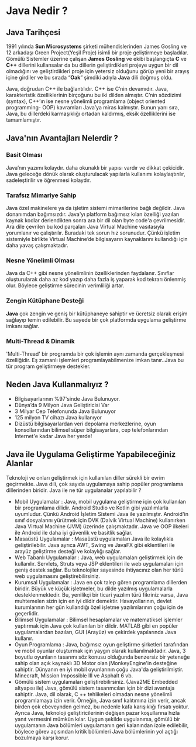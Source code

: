 # Java Nedir ?

## Java Tarihçesi 

1991 yılında **Sun Microsystems** şirketi mühendislerinden James Gosling ve 12 arkadaşı Green Project(Yeşil Proje) isimli bir proje geliştirmeye başladılar. Gömülü Sistemler üzerine çalışan **James Gosling** ve ekibi başlangıçta **C** ve **C++** dillerini kullansalar da bu dillerin geliştirdikleri projeye uygun bir dil olmadığını ve geliştirdikleri proje için yetersiz olduğunu görüp yeni bir arayış içine girdiler ve bu sırada “**Oak**” şimdiki adıyla **Java** dili doğmuş oldu.

Java, doğrudan C++ ile bağlantılıdır. C++ ise C’nin devamıdır. Java, karakteristik özelliklerinin birçoğunu bu iki dilden almıştır. C’nin sözdizimi (syntax), C++’ın ise nesne yönelimli programlama (object oriented programming- OOP) kavramları Java’ya miras kalmıştır. Bunun yanı sıra, Java, bu dillerdeki karmaşıklığı ortadan kaldırmış, eksik özelliklerini ise tamamlamıştır.

## Java'nın Avantajları Nelerdir ?

### Basit Olması

Java’nın yazımı kolaydır. daha okunaklı bir yapısı vardır ve dikkat çekicidir. Java geleceğe dönük olarak oluşturulacak yapılarla kullanımı kolaylaştırılır, sadeleştirilir ve öğrenmesi kolaydır.

### Tarafsız Mimariye Sahip

Java özel makinelere ya da işletim sistemi mimarilerine bağlı değildir. Java donanımdan bağımsızdır. Java'yı platform bağımsız kılan özelliği yazılan kaynak kodlar derlendikten sonra ara bir dil olan byte code'a çevrilmesidir. Ara dile çevrilen bu kod parçaları Java Virtual Machine vasıtasıyla yorumlanır ve çalıştırılır. Buradaki tek sorun hız sorunudur. Çünkü işletim sistemiyle birlikte Virtual Machine’de bilgisayarın kaynaklarını kullandığı için daha yavaş çalışmaktadır.

### Nesne Yönelimli Olması

Java da C++ gibi nesne yönelimlinin özelliklerinden faydalanır. Sınıflar oluşturularak daha az kod yazıp daha fazla iş yaparak kod tekrarı önlenmiş olur. Böylece geliştirme sürecinin verimliliği artar.

### Zengin Kütüphane Desteği

**Java** çok zengin ve geniş bir kütüphaneye sahiptir ve ücretsiz olarak erişim sağlayıp temin edilebilir. Bu sayede bir çok platformda uygulama geliştirme imkanı sağlar.

### Multi-**Thread**  & Dinamik

'Multi-Thread' bir programda bir çok işlemin aynı zamanda gerçekleşmesi özelliğidir. Eş zamanlı işlemleri programlayabilmenize imkan tanır..Java bu tür program geliştirmeye destekler.

## Neden Java Kullanmalıyız ? 

- Bilgisayarlarının %97'sinde Java Bulunuyor.
- Dünya’da 9 Milyon Java Geliştiricisi Var
- 3 Milyar Cep Telefonunda Java Bulunuyor
- 125 milyon TV cihazı Java kullanıyor
- Dizüstü bilgisayarlardan veri depolama merkezlerine, oyun konsollarından bilimsel süper bilgisayarlara, cep telefonlarından Internet'e kadar Java her yerde!

## Java ile Uygulama Geliştirme Yapabileceğiniz Alanlar

Teknoloji ve onları geliştirmek için kullanılan diller sürekli bir evrim geçirmekte. Java dili, çok sayıda uygulamaya sahip popüler programlama dillerinden biridir. Java ile ne tür uygulanalar yapılabilir ?

- Mobil Uygulamalar : Java, mobil uygulama geliştirme için çok kullanılan bir programlama dilidir. Android Studio ve Kotlin gibi yazılımlarla uyumludur. Çünkü Android İşletim Sistemi Java ile yazılmıştır. Android'in sınıf dosyalarını yürütmek için DVK (Dalvik Virtual Machine) kullanırken Java Virtual Machine (JVM) üzerinde çalışmaktadır. Java ve OOP ilkeleri ile Android ile daha iyi güvenlik ve basitlik sağlar.
- Masaüstü Uygulamalar : Masaüstü uygulamaları Java ile kolaylıkla geliştirilebilir. Java ayrıca AWT, Swing ve JavaFX gibi eklentileri ile arayüz geliştirme desteği ve kolaylığı sağlar. 
- Web Tabanlı Uygulamalar : Java, web uygulamaları geliştirmek için de kullanılır. Servlets, Struts veya JSP eklentileri ile web uygulamaları için geniş destek sağlar. Bu teknolojiler sayesinde ihtiyacınız olan her türlü web uygulamasını geliştirebilirsiniz.
- Kurumsal Uygulamalar : Java en çok talep gören programlama dillerden biridir. Büyük ve küçük işletmeler, bu dilde yazılmış uygulamalarla desteklenmektedir. Bu, yenilikçi bir ticari yazılım türü fikriniz varsa, Java muhtemelen sizin için en iyi dildir demektir. Havayollarının, devlet kurumlarının her gün kullandığı özel işletme yazılımlarının çoğu için de geçerlidir.
- Bilimsel Uygulamalar : Bilimsel hesaplamalar ve matematiksel işlemler yaptırmak için Java çok kullanılan bir dildir. MATLAB gibi en popüler uygulamalardan bazıları, GUI (Arayüz) ve çekirdek yapılarında Java kullanır.
- Oyun Programlama :  Java, bağımsız oyun geliştirme şirketleri tarafından ve mobil oyunlar oluşturmak için yaygın olarak kullanılmaktadır. Java, 3 boyutlu oyunların tasarımı söz konusu olduğunda benzersiz bir yeteneğe sahip olan açık kaynaklı 3D Motor olan jMonkeyEngine'in desteğine sahiptir.  Dünyanın en iyi mobil oyunlarının çoğu Java'da geliştirilmiştir. Minecraft, Mission Impossible III ve Asphalt 6 vb.
- Gömülü sistem uygulamaları geliştirebilirsiniz. (Java2ME Embedded altyapısı ile) Java, gömülü sistem tasarımcıları için bir dizi avantaja sahiptir. Java, dil olarak, C ++ tehlikeleri olmadan nesne yönelimli programlamaya izin verir. Örneğin, Java sınıf kalıtımına izin verir, ancak birden çok ebeveynden gelmez, bu nedenle kafa karışıklığı fırsatı yoktur. Ayrıca Java, teknoloji geliştiricilerinin değişen pazar koşullarına hızla yanıt vermesini mümkün kılar. Uygun şekilde uygulanırsa, gömülü bir uygulamanın Java bölümleri uygulamanın geri kalanından izole edilebilir, böylece görev açısından kritik bölümleri Java bölümlerinin yol açtığı bozulmaya karşı korur.